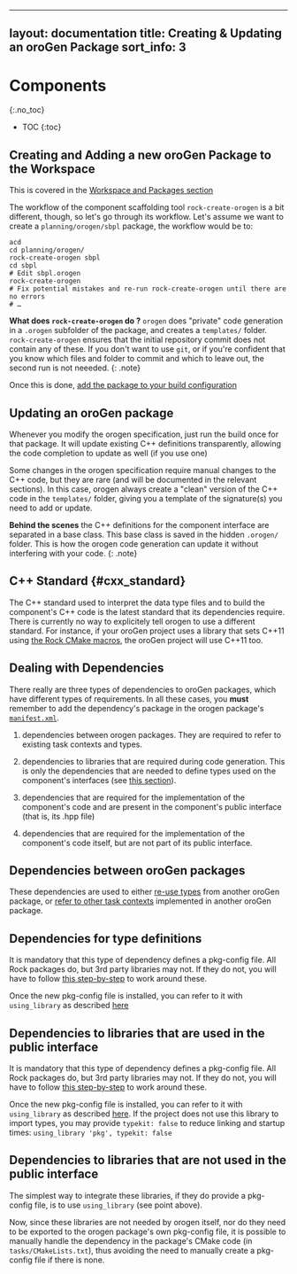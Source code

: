 
---
layout: documentation
title: Creating & Updating an oroGen Package
sort_info: 3
---

# Components
{:.no_toc}

- TOC
{:toc}


## Creating and Adding a new oroGen Package to the Workspace

This is covered in the [Workspace and Packages section](../workspace/add_packages.html)

The workflow of the component scaffolding tool `rock-create-orogen` is a bit
different, though, so let's go through its workflow. Let's assume we want to
create a `planning/orogen/sbpl` package, the workflow would be to:

~~~
acd
cd planning/orogen/
rock-create-orogen sbpl
cd sbpl
# Edit sbpl.orogen
rock-create-orogen
# Fix potential mistakes and re-run rock-create-orogen until there are no errors
# …
~~~

**What does `rock-create-orogen` do ?** `orogen` does "private" code generation
in a `.orogen` subfolder of the package, and creates a `templates/` folder.
`rock-create-orogen` ensures that the initial repository commit does not
contain any of these. If you don't want to use `git`, or if you're confident
that you know which files and folder to commit and which to leave out, the second
run is not neeeded.
{: .note}

Once this is done, [add the package to your build configuration](../workspace/add_packages.html#orogen)

## Updating an oroGen package

Whenever you modify the orogen specification, just run the build once for that
package. It will update existing C++ definitions transparently, allowing the
code completion to update as well (if you use one)

Some changes in the orogen specification require manual changes to the C++ code,
but they are rare (and will be documented in the relevant sections). In this case, orogen always create a "clean" version of the C++ code in the `templates/`
folder, giving you a template of the signature(s) you need to add or update.

**Behind the scenes** the C++ definitions for the component interface are separated in a base class. This base class is saved in the hidden `.orogen/` folder. This is how the orogen code generation can update it without interfering
with your code.
{: .note}

## C++ Standard {#cxx_standard}

The C++ standard used to interpret the data type files and to build the component's C++
code is the latest standard that its dependencies require. There is currently no
way to explicitely tell orogen to use a different standard. For instance, if
your oroGen project uses a library that sets C++11 using [the Rock CMake
macros](../libraries/cpp_libraries.html#cxx_standard), the oroGen project will use C++11
too.

## Dealing with Dependencies

There really are three types of dependencies to oroGen packages, which have
different types of requirements. In all these cases, you **must** remember to
add the dependency's package in the orogen package's [`manifest.xml`](../workspace/add_packages.html#manifest_xml).

1. dependencies between orogen packages. They are required to refer to existing
task contexts and types.

2. dependencies to libraries that are required during code generation. This is
only the dependencies that are needed to define types used on the component's
interfaces (see [this section](./importing_types.html)).

3. dependencies that are required for the implementation of the component's code
and are present in the component's public interface (that is, its .hpp file)

4. dependencies that are required for the implementation of the component's code
itself, but are not part of its public interface.

## Dependencies between oroGen packages

These dependencies are used to either [re-use
types](./importing_types.html#from_orogen) from another oroGen package, or
[refer to other task contexts](./interface.html#inheritance) implemented in
another oroGen package.

## Dependencies for type definitions

It is mandatory that this type of dependency defines a pkg-config file. All Rock
packages do, but 3rd party libraries may not. If they do not, you will have to
follow [this step-by-step](../libraries/cpp_libraries.html#unconventional_dependencies) to
work around these.

Once the new pkg-config file is installed, you can refer to it with
`using_library` as described [here](./importing_types.html)

## Dependencies to libraries that are used in the public interface

It is mandatory that this type of dependency defines a pkg-config file. All Rock
packages do, but 3rd party libraries may not. If they do not, you will have to
follow [this step-by-step](../libraries/cpp_libraries.html#unconventional_dependencies) to
work around these.

Once the new pkg-config file is installed, you can refer to it with
`using_library` as described [here](./importing_types.html). If the project does
not use this library to import types, you may provide `typekit: false` to reduce
linking and startup times: `using_library 'pkg', typekit: false`

## Dependencies to libraries that are not used in the public interface

The simplest way to integrate these libraries, if they do provide a pkg-config file,
is to use `using_library` (see point above).

Now, since these libraries are not needed by orogen itself, nor do they need to be
exported to the orogen package's own pkg-config file, it is possible to manually
handle the dependency in the package's CMake code (in `tasks/CMakeLists.txt`), thus
avoiding the need to manually create a pkg-config file if there is none.